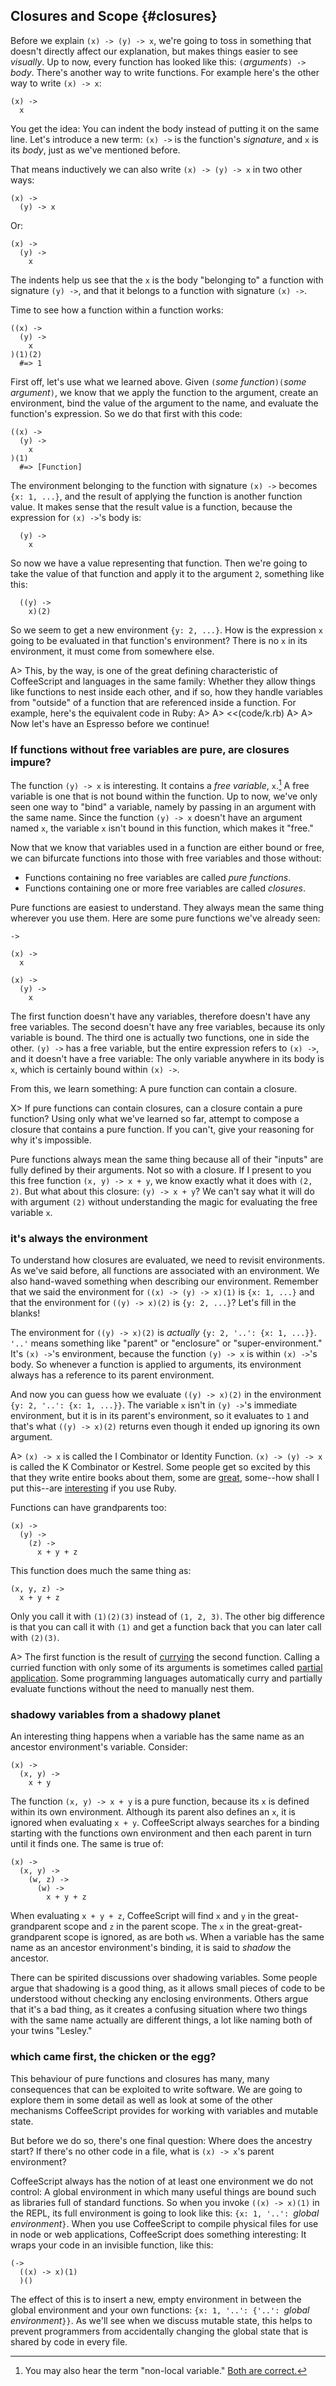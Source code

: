 
## Closures and Scope {#closures}

Before we explain `(x) -> (y) -> x`, we're going to toss in something that doesn't directly affect our explanation, but makes things easier to see *visually*. Up to now, every function has looked like this: `(`*arguments*`) -> `*body*. There's another way to write functions. For example here's the other way to write `(x) -> x`:

    (x) ->
      x

You get the idea: You can indent the body instead of putting it on the same line. Let's introduce a new term: `(x) ->` is the function's *signature*, and `x` is its *body*, just as we've mentioned before.

That means inductively we can also write `(x) -> (y) -> x` in two other ways:

    (x) ->
      (y) -> x


Or:

    (x) ->
      (y) ->
        x

The indents help us see that the `x` is the body "belonging to" a function with signature `(y) ->`, and that it belongs to a function with signature `(x) ->`.

Time to see how a function within a function works:

    ((x) ->
      (y) ->
        x
    )(1)(2)
      #=> 1

First off, let's use what we learned above. Given `(`*some function*`)(`*some argument*`)`, we know that we apply the function to the argument, create an environment, bind the value of the argument to the name, and evaluate the function's expression. So we do that first with this code:

    ((x) ->
      (y) ->
        x
    )(1)
      #=> [Function]
      
The environment belonging to the function with signature `(x) ->` becomes `{x: 1, ...}`, and the result of applying the function is another function value. It makes sense that the result value is a function, because the expression for `(x) ->`'s body is:

      (y) ->
        x

So now we have a value representing that function. Then we're going to take the value of that function and apply it to the argument `2`, something like this:

      ((y) ->
        x)(2)

So we seem to get a new environment `{y: 2, ...}`. How is the expression `x` going to be evaluated in that function's environment? There is no `x` in its environment, it must come from somewhere else.

A> This, by the way, is one of the great defining characteristic of CoffeeScript and languages in the same family: Whether they allow things like functions to nest inside each other, and if so, how they handle variables from "outside" of a function that are referenced inside a function. For example, here's the equivalent code in Ruby:
A>
A> <<(code/k.rb)
A>
A> Now let's have an Espresso before we continue!

### If functions without free variables are pure, are closures impure?

The function `(y) -> x` is interesting. It contains a *free variable*, `x`.[^nonlocal] A free variable is one that is not bound within the function. Up to now, we've only seen one way to "bind" a variable, namely by passing in an argument with the same name. Since the function `(y) -> x` doesn't have an argument named `x`, the variable `x` isn't bound in this function, which makes it "free."

[^nonlocal]: You may also hear the term "non-local variable." [Both are correct.](https://en.wikipedia.org/wiki/Free_variables_and_bound_variables) 

Now that we know that variables used in a function are either bound or free, we can bifurcate functions into those with free variables and those without:

  * Functions containing no free variables are called *pure functions*.
  * Functions containing one or more free variables are called *closures*.
  
Pure functions are easiest to understand. They always mean the same thing wherever you use them. Here are some pure functions we've already seen:

    ->
    
    (x) ->
      x
      
    (x) ->
      (y) ->
        x

The first function doesn't have any variables, therefore doesn't have any free variables. The second doesn't have any free variables, because its only variable is bound. The third one is actually two functions, one in side the other. `(y) ->` has a free variable, but the entire expression refers to `(x) ->`, and it doesn't have a free variable: The only variable anywhere in its body is `x`, which is certainly bound within `(x) ->`.

From this, we learn something: A pure function can contain a closure.

X> If pure functions can contain closures, can a closure contain a pure function? Using only what we've learned so far, attempt to compose a closure that contains a pure function. If you can't, give your reasoning for why it's impossible.

Pure functions always mean the same thing because all of their "inputs" are fully defined by their arguments. Not so with a closure. If I present to you this free function `(x, y) -> x + y`, we know exactly what it does with `(2, 2)`. But what about this closure: `(y) -> x + y`? We can't say what it will do with argument `(2)` without understanding the magic for evaluating the free variable `x`.

### it's always the environment

To understand how closures are evaluated, we need to revisit environments. As we've said before, all functions are associated with an environment. We also hand-waved something when describing our environment. Remember that we said the environment for `((x) -> (y) -> x)(1)` is `{x: 1, ...}` and that the environment for `((y) -> x)(2)` is `{y: 2, ...}`? Let's fill in the blanks!

The environment for `((y) -> x)(2)` is *actually* `{y: 2, '..': {x: 1, ...}}`. `'..'` means something like "parent" or "enclosure" or "super-environment." It's `(x) ->`'s environment, because the function `(y) -> x` is within `(x) ->`'s body. So whenever a function is applied to arguments, its environment always has a reference to its parent environment.

And now you can guess how we evaluate `((y) -> x)(2)` in the environment `{y: 2, '..': {x: 1, ...}}`. The variable `x` isn't in `(y) ->`'s immediate environment, but it is in its parent's environment, so it evaluates to `1` and that's what `((y) -> x)(2)` returns even though it ended up ignoring its own argument.

A> `(x) -> x` is called the I Combinator or Identity Function. `(x) -> (y) -> x` is called the K Combinator or Kestrel. Some people get so excited by this that they write entire books about them, some are [great][mock], some--how shall I put this--are [interesting][interesting] if you use Ruby.

[mock]: http://www.amzn.com/0192801422?tag=raganwald001-20
[interesting]: https://leanpub.com/combinators "Kestrels, Quirky Birds, and Hopeless Egocentricity"

Functions can have grandparents too:

    (x) ->
      (y) ->
        (z) ->
          x + y + z

This function does much the same thing as:

    (x, y, z) ->
      x + y + z

Only you call it with `(1)(2)(3)` instead of `(1, 2, 3)`. The other big difference is that you can call it with `(1)` and get a function back that you can later call with `(2)(3)`.

<div class="pagebreak"></div>

A> The first function is the result of [currying] the second function. Calling a curried function with only some of its arguments is sometimes called [partial application]. Some programming languages automatically curry and partially evaluate functions without the need to manually nest them.

[currying]: https://en.wikipedia.org/wiki/Currying
[partial application]: https://en.wikipedia.org/wiki/Partial_application

### shadowy variables from a shadowy planet

An interesting thing happens when a variable has the same name as an ancestor environment's variable. Consider:

    (x) ->
      (x, y) ->
        x + y

The function `(x, y) -> x + y` is a pure function, because its `x` is defined within its own environment. Although its parent also defines an `x`, it is ignored when evaluating `x + y`. CoffeeScript always searches for a binding starting with the functions own environment and then each parent in turn until it finds one. The same is true of:

    (x) ->
      (x, y) ->
        (w, z) ->
          (w) ->
            x + y + z
          
When evaluating `x + y + z`, CoffeeScript will find `x` and `y` in the great-grandparent scope and `z` in the parent scope. The `x` in the great-great-grandparent scope is ignored, as are both `w`s. When a variable has the same name as an ancestor environment's binding, it is said to *shadow* the ancestor.

There can be spirited discussions over shadowing variables. Some people argue that shadowing is a good thing, as it allows small pieces of code to be understood without checking any enclosing environments. Others argue that it's a bad thing, as it creates a confusing situation where two things with the same name actually are different things, a lot like naming both of your twins "Lesley."

### which came first, the chicken or the egg?

This behaviour of pure functions and closures has many, many consequences that can be exploited to write software. We are going to explore them in some detail as well as look at some of the other mechanisms CoffeeScript provides for working with variables and mutable state.

But before we do so, there's one final question: Where does the ancestry start? If there's no other code in a file, what is `(x) -> x`'s parent environment?

CoffeeScript always has the notion of at least one environment we do not control: A global environment in which many useful things are bound such as libraries full of standard functions. So when you invoke `((x) -> x)(1)` in the REPL, its full environment is going to look like this: `{x: 1, '..': `*global environment*`}`. When you use CoffeeScript to compile physical files for use in node or web applications, CoffeeScript does something interesting: It wraps your code in an invisible function, like this:

    (->
      ((x) -> x)(1)
      )()
    
The effect of this is to insert a new, empty environment in between the global environment and your own functions: `{x: 1, '..': {'..': `*global environment*`}}`. As we'll see when we discuss mutable state, this helps to prevent programmers from accidentally changing the global state that is shared by code in every file.